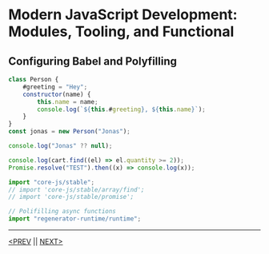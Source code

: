 # Modern JavaScript Development: Modules, Tooling, and Functional

## Configuring Babel and Polyfilling

```jsx
class Person {
	#greeting = "Hey";
	constructor(name) {
		this.name = name;
		console.log(`${this.#greeting}, ${this.name}`);
	}
}
const jonas = new Person("Jonas");

console.log("Jonas" ?? null);

console.log(cart.find((el) => el.quantity >= 2));
Promise.resolve("TEST").then((x) => console.log(x));

import "core-js/stable";
// import 'core-js/stable/array/find';
// import 'core-js/stable/promise';

// Polifilling async functions
import "regenerator-runtime/runtime";
```

---

[<PREV](./cjs221205.md) || [NEXT>](./cjs221207.md)
